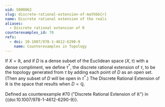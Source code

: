 ```yaml
---
uid: S000062
slug: discrete-rational-extension-of-mathbb{r}
name: Discrete rational extension of the reals
aliases:
  - Discrete rational extension of R
counterexamples_id: 70
refs:
  - doi: 10.1007/978-1-4612-6290-9 
    name: Counterexamples in Topology
---
```

If $X = \mathbb{R}$, and if $D$ is a dense subset of the Euclidean space $(X, \tau)$ with a dense compliment, we define $\tau^{\ast}$, the discrete rational extension of $\tau$, to be the topology generated from $\tau$ by adding each point of $D$ as an open set. (Then any subset of $D$ will be open in $\tau^{\ast}$.) The Discrete Rational Extension of $\mathbb{R}$ is the space that results when $D = \mathbb{Q}$.

Defined as counterexample #70 ("Discrete Rational Extension of $\mathbb{R}$")
in {{doi:10.1007/978-1-4612-6290-9}}.
